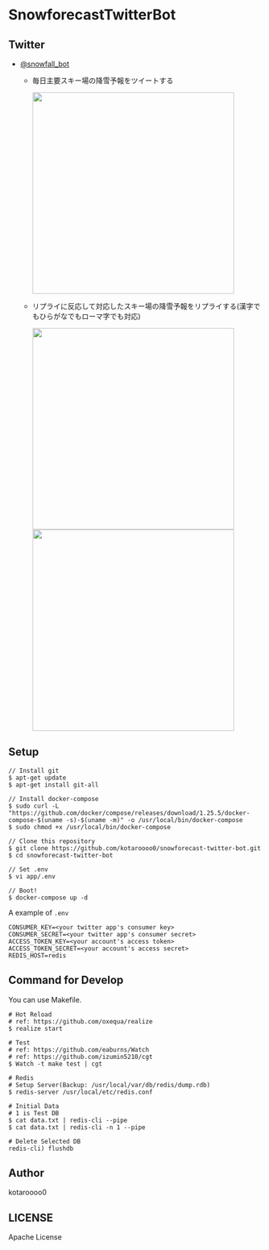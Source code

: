 # SnowforecastTwitterBot

## Twitter

- [@snowfall_bot](https://twitter.com/snowfall_bot)

  - 毎日主要スキー場の降雪予報をツイートする

    <img width="400" src="https://user-images.githubusercontent.com/31947384/81565326-1ac9bd00-93d4-11ea-8ebf-bb3499d7566c.png">

  - リプライに反応して対応したスキー場の降雪予報をリプライする(漢字でもひらがなでもローマ字でも対応)

    <img width="400" src="https://user-images.githubusercontent.com/31947384/81564307-80b54500-93d2-11ea-82c7-ea5a3adc2f46.png">

    <img width="400" src="https://user-images.githubusercontent.com/31947384/81564354-8f036100-93d2-11ea-96a4-235108bbde9e.png">

## Setup

```
// Install git
$ apt-get update
$ apt-get install git-all

// Install docker-compose
$ sudo curl -L "https://github.com/docker/compose/releases/download/1.25.5/docker-compose-$(uname -s)-$(uname -m)" -o /usr/local/bin/docker-compose
$ sudo chmod +x /usr/local/bin/docker-compose

// Clone this repository
$ git clone https://github.com/kotaroooo0/snowforecast-twitter-bot.git
$ cd snowforecast-twitter-bot

// Set .env
$ vi app/.env

// Boot!
$ docker-compose up -d
```

A example of `.env`

```
CONSUMER_KEY=<your twitter app's consumer key>
CONSUMER_SECRET=<your twitter app's consumer secret>
ACCESS_TOKEN_KEY=<your account's access token>
ACCESS_TOKEN_SECRET=<your account's access secret>
REDIS_HOST=redis
```

## Command for Develop

You can use Makefile.

```
# Hot Reload
# ref: https://github.com/oxequa/realize
$ realize start

# Test
# ref: https://github.com/eaburns/Watch
# ref: https://github.com/izumin5210/cgt
$ Watch -t make test | cgt

# Redis
# Setup Server(Backup: /usr/local/var/db/redis/dump.rdb)
$ redis-server /usr/local/etc/redis.conf

# Initial Data
# 1 is Test DB
$ cat data.txt | redis-cli --pipe
$ cat data.txt | redis-cli -n 1 --pipe

# Delete Selected DB
redis-cli) flushdb
```

## Author

kotaroooo0

## LICENSE

Apache License
